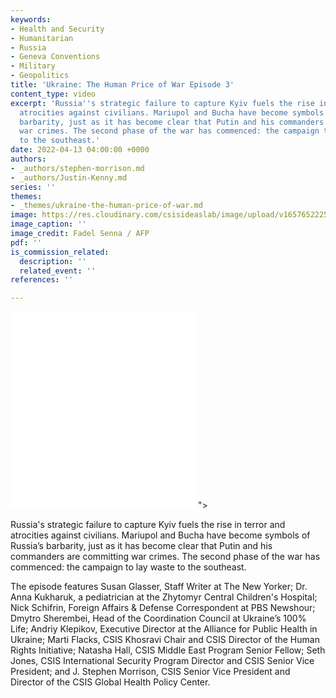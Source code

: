 ```yaml
---
keywords:
- Health and Security
- Humanitarian
- Russia
- Geneva Conventions
- Military
- Geopolitics
title: 'Ukraine: The Human Price of War Episode 3'
content_type: video
excerpt: 'Russia''s strategic failure to capture Kyiv fuels the rise in terror and
  atrocities against civilians. Mariupol and Bucha have become symbols of Russia’s
  barbarity, just as it has become clear that Putin and his commanders are committing
  war crimes. The second phase of the war has commenced: the campaign to lay waste
  to the southeast.'
date: 2022-04-13 04:00:00 +0000
authors:
- _authors/stephen-morrison.md
- _authors/Justin-Kenny.md
series: ''
themes:
- _themes/ukraine-the-human-price-of-war.md
image: https://res.cloudinary.com/csisideaslab/image/upload/v1657652225/health-commission/TheHumanPriceEp3ThumnailGettyImages_ajkmh2.jpg
image_caption: ''
image_credit: Fadel Senna / AFP
pdf: ''
is_commission_related:
  description: ''
  related_event: ''
references: ''

---
```

<div class="video-wrapper post-feature-video"> <iframe allow="autoplay; encrypted-media" allowfullscreen="" frameborder="0" title="" src="<iframe width="560" height="315" src="https://www.youtube.com/embed/J0pLV1bI848" title="YouTube video player" frameborder="0" allow="accelerometer; autoplay; clipboard-write; encrypted-media; gyroscope; picture-in-picture" allowfullscreen></iframe>"></iframe></div>

Russia's strategic failure to capture Kyiv fuels the rise in terror and atrocities against civilians. Mariupol and Bucha have become symbols of Russia’s barbarity, just as it has become clear that Putin and his commanders are committing war crimes. The second phase of the war has commenced: the campaign to lay waste to the southeast.  
   
The episode features Susan Glasser, Staff Writer at The New Yorker; Dr. Anna Kukharuk, a pediatrician at the Zhytomyr Central Children's Hospital; Nick Schifrin, Foreign Affairs & Defense Correspondent at PBS Newshour; Dmytro Sherembei, Head of the Coordination Council at Ukraine’s 100% Life; Andriy Klepikov, Executive Director at the Alliance for Public Health in Ukraine; Marti Flacks, CSIS Khosravi Chair and CSIS Director of the Human Rights Initiative; Natasha Hall, CSIS Middle East Program Senior Fellow; Seth Jones, CSIS International Security Program Director and CSIS Senior Vice President; and J. Stephen Morrison, CSIS Senior Vice President and Director of the CSIS Global Health Policy Center.